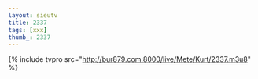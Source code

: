 ```yaml
--- 
layout: sieutv
title: 2337
tags: [xxx]
thumb_: 2337
---
```

{% include tvpro src="http://bur879.com:8000/live/Mete/Kurt/2337.m3u8" %} 
